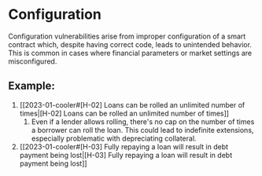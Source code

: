 # Configuration

Configuration vulnerabilities arise from improper configuration of a smart contract which, despite having correct code, leads to unintended behavior. This is common in cases where financial parameters or market settings are misconfigured.
## Example:
1. [[2023-01-cooler#[H-02] Loans can be rolled an unlimited number of times|[H-02] Loans can be rolled an unlimited number of times]]
	1. Even if a lender allows rolling, there's no cap on the number of times a borrower can roll the loan. This could lead to indefinite extensions, especially problematic with depreciating collateral.
2. [[2023-01-cooler#[H-03] Fully repaying a loan will result in debt payment being lost|[H-03] Fully repaying a loan will result in debt payment being lost]]